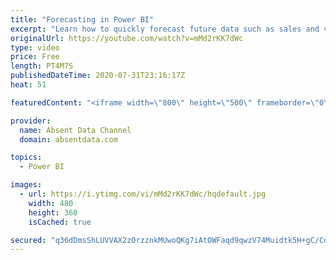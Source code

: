 ```yaml
---
title: "Forecasting in Power BI"
excerpt: "Learn how to quickly forecast future data such as sales and values with the analytics pane in Power BI."
originalUrl: https://youtube.com/watch?v=mMd2rKK7dWc
type: video
price: Free
length: PT4M7S
publishedDateTime: 2020-07-31T23:16:17Z
heat: 51

featuredContent: "<iframe width=\"800\" height=\"500\" frameborder=\"0\" src=\"https://www.youtube.com/embed/mMd2rKK7dWc\" allow=\"accelerometer; autoplay; encrypted-media; gyroscope; picture-in-picture\" allowfullscreen></iframe>"

provider:
  name: Absent Data Channel
  domain: absentdata.com

topics:
  - Power BI

images:
  - url: https://i.ytimg.com/vi/mMd2rKK7dWc/hqdefault.jpg
    width: 480
    height: 360
    isCached: true

secured: "q36dDmsShLUVVAX2zOrzznkMUwoQKg7iAtOWFaqd9qwzV74Muidtk5H+gC/CoJ7FHDF1awp8EQW3CczKWUX3ouWIXdyL3zSkwRyyC1GNfnv7vR3UuDbBZ4F8CMcaE8LRFh0lMixbK6WcP/QZ9rhaVwjY3eCHWfM8Uz0Rh2+HAC0/NAAA4+1nYe4fldrJjfKCniqr9s9qrux4WtTvXAOcM0hBQ0+6JK7bEn/PJxsWhzuaHv4TZ+SGiUyHtJaKQBGxPwk0g9jz9FG+q0KO3WD1oSWYUMjGFoKIfQUzcsMp6c0J9sA/QAW9OHZhH+AwUmzo12Io1CTdW4w8gD5Tp7NvjFw6wfb1680NW9tQXj8+n344KcwEVW+jlKdliEpMZxMdz1dk6nYIAkB4VV5xpWaRAmU6GlGu9ly7npFhOzScBwE=;pkNCAT7RkFw0T1MaICoZng=="
---
```


